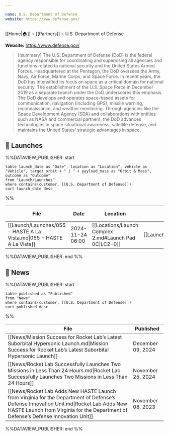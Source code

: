 ```yaml
---

name: U.S. Department of Defense
website: https://www.defense.gov/
---
```

[[Home|🏠]] <span style="color: LightSlateGray">></span> [[Partners]] <span style="color: LightSlateGray">></span> U.S. Department of Defense

**Website:** https://www.defense.gov/

>[!summary]
>The U.S. Department of Defense (DoD) is the federal agency responsible for coordinating and supervising all agencies and functions related to national security and the United States Armed Forces. Headquartered at the Pentagon, the DoD oversees the Army, Navy, Air Force, Marine Corps, and Space Force. In recent years, the DoD has intensified its focus on space as a critical domain for national security. The establishment of the U.S. Space Force in December 2019 as a separate branch under the DoD underscores this emphasis. The DoD develops and operates space-based assets for communication, navigation (including GPS), missile warning, reconnaissance, and weather monitoring. Through agencies like the Space Development Agency (SDA) and collaborations with entities such as NASA and commercial partners, the DoD advances technologies in space situational awareness, satellite defense, and maintains the United States' strategic advantages in space.

## 🚀 Launches

%%DATAVIEW_PUBLISHER: start
```
table launch_date as "Date", location as "Location", vehicle as "Vehicle", target_orbit + " | " + payload_mass as "Orbit & Mass", outcome as "Outcome"
from "Launch/Launches"
where contains(customer, [[U.S. Department of Defense]])
sort launch_date desc
```
%%

| File                                                                  | Date             | Location                                               | Vehicle                    | Orbit & Mass          | Outcome |
| --------------------------------------------------------------------- | ---------------- | ------------------------------------------------------ | -------------------------- | --------------------- | ------- |
| [[Launch/Launches/055 - HASTE A La Vista.md\|055 - HASTE A La Vista]] | 2024-11-24 06:00 | [[Locations/Launch Complex 2.md#Launch Pad 0C\|LC2-0]] | [[Launch/HASTE.md\|HASTE]] | Suborbital \| unknown | ✅       |

%%DATAVIEW_PUBLISHER: end %%

## 📰 News
%%DATAVIEW_PUBLISHER: start
```
table published as "Published"
from "News"
where contains(customer, [[U.S. Department of Defense]])
sort published desc
```
%%

| File                                                                                                                                                                                                                       | Published         |
| -------------------------------------------------------------------------------------------------------------------------------------------------------------------------------------------------------------------------- | ----------------- |
| [[News/Mission Success for Rocket Lab’s Latest Suborbital Hypersonic Launch.md\|Mission Success for Rocket Lab’s Latest Suborbital Hypersonic Launch]]                                                                     | December 09, 2024 |
| [[News/Rocket Lab Successfully Launches Two Missions in Less Than 24 Hours.md\|Rocket Lab Successfully Launches Two Missions in Less Than 24 Hours]]                                                                       | November 25, 2024 |
| [[News/Rocket Lab Adds New HASTE Launch from Virginia for the Department of Defense’s Defense Innovation Unit.md\|Rocket Lab Adds New HASTE Launch from Virginia for the Department of Defense’s Defense Innovation Unit]] | November 08, 2023 |

%%DATAVIEW_PUBLISHER: end %%